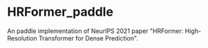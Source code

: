 # HRFormer_paddle
An paddle implementation of  NeurIPS 2021 paper "HRFormer: High-Resolution Transformer for Dense Prediction".
